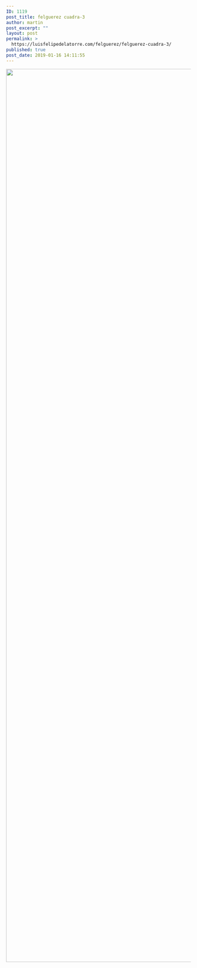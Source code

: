 ```yaml
---
ID: 1119
post_title: felguerez cuadra-3
author: martin
post_excerpt: ""
layout: post
permalink: >
  https://luisfelipedelatorre.com/felguerez/felguerez-cuadra-3/
published: true
post_date: 2019-01-16 14:11:55
---
```

<img class="alignnone size-full wp-image-1130" src="https://luisfelipedelatorre.com/wp-content/uploads/2019/01/felguerez-cuadra-3.jpg" alt="" width="1999" height="2433" /><img alt="" />